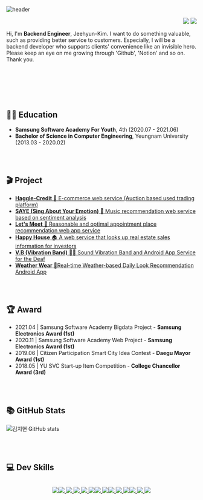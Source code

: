 
![header](https://capsule-render.vercel.app/api?type=waving&color=53B0AE&height=300&section=header&text=JEEHYUN,%20KIM😎&fontSize=90)


<p align="right">
<a href="https://github.com/oct14jh"><img src="https://hits.seeyoufarm.com/api/count/incr/badge.svg?url=https%3A%2F%2Fgithub.com%2Foct14jh&count_bg=%2353B0AE&title_bg=%23555555&icon=&icon_color=%2353B0AE&title=Git_hits&edge_flat=false"/></a> <a href="https://hits.seeyoufarm.com"><img src="https://hits.seeyoufarm.com/api/count/incr/badge.svg?url=https%3A%2F%2Fwww.oct14jh.com&count_bg=%230FE78E&title_bg=%23555555&icon=&icon_color=%23E7E7E7&title=BLOG&edge_flat=false"/></a>
</p>



Hi, I'm **Backend Engineer**, Jeehyun-Kim.
I want to do something valuable, such as providing better service to customers. Especially, I will be a backend developer who supports clients' convenience like an invisible hero. Please keep an eye on me growing through 'Github', 'Notion' and so on. Thank you.

<br></br>


<br></br>
## 👨‍🎓 Education
- **Samsung Software Academy For Youth**, 4th (2020.07 - 2021.06)
- **Bachelor of Science in Computer Engineering**, Yeungnam University (2013.03 - 2020.02)



<br></br>
## 🎬 Project
- <a href="https://www.oct14jh.com/develop/project/haggle-credit" target="_blank"><Strong>Haggle-Credit</Strong> 🛒 E-commerce web service (Auction based used trading platform)</a>
- <a href="https://www.oct14jh.com/develop/project/saye" target="_blank"><Strong>SAYE (Sing About Your Emotion)</Strong> 🎵 Music recommendation web service based on sentiment analysis</a>
- <a href="https://www.oct14jh.com/develop/project/letsmeet" target="_blank"><Strong>Let's Meet</strong> 🤝 Reasonable and optimal appointment place recommendation web app service</a>
- <a href="https://www.oct14jh.com/develop/project/happyhouse" target="_blank"><strong>Happy House</strong> 🏠 A web service that looks up real estate sales information for investors</a>
- <a href="https://www.oct14jh.com/develop/project/vibration_band" target="_blank"><strong>V.B (Vibration Band)</strong> 🧏‍♂ Sound Vibration Band and Android App Service for the Deaf</a> 
- <a href="https://www.oct14jh.com/develop/project/weather_wear" target="_blank"><strong>Weather Wear</strong> 👕Real-time Weather-based Daily Look Recommendation Android App</a>



<br></br>
## 🏆 Award
- 2021.04 | Samsung Software Academy Bigdata Project - <Strong>Samsung Electronics Award (1st)</Strong>
- 2020.11 | Samsung Software Academy Web Project - <Strong>Samsung Electronics Award (1st)</Strong>
- 2019.06 | Citizen Participation Smart City Idea Contest - <Strong>Daegu Mayor Award (1st)</Strong>
- 2018.05 | YU SVC Start-up Item Competition - <Strong>College Chancellor Award (3rd)</Strong>

 



<br></br>
## 📚 GitHub Stats
![김지현 GitHub stats](https://github-readme-stats.vercel.app/api?username=oct14jh&show_icons=true&theme=tokyonight)





<br></br>
## 💻 Dev Skills
<div style="display:flex; justify-content: center;">
<p align="center">
  <a href="https://docs.oracle.com/en/java/javase/11/docs/api/index.html">
  <img src="https://img.shields.io/badge/Java-11.0.1-blueviolet">
  </a>
 </p>
 <p align="center">
  <a href="https://docs.oracle.com/en/java/javase/11/docs/api/index.html">
  <img src="https://img.shields.io/badge/Spring-5.3.8-brightgreen?">
  </a>
  <a href="https://spring.io/">
  <img src="https://img.shields.io/badge/Spring_boot-2.5.2-brightgreen?style=plastic&logo=Spring">
  </a>
  <a href="https://spring.io/projects/spring-security">
  <img src="https://img.shields.io/badge/Spring_Security-5.5.1-brightgreen?style=plastic&logo=Spring">
  </a>
   <a href="https://spring.io/projects/spring-data-jpa">
  <img src="https://img.shields.io/badge/Spring%20Data%20JPA-2.5.2-brightgreen?style=plastic&logo=Spring">
  </a>
    <a href="https://mybatis.org/mybatis-3/ko/index.html">
  <img src="https://img.shields.io/badge/MyBatis-3.5.7-black">
  </a>
   </p>
   <p align="center">
  <a href="https://www.mysql.com/">
  <img src="https://img.shields.io/badge/MySQL-8.0-blue?style=plastic&logo=mysql">
  </a>
   <a href="https://www.oracle.com/tools/downloads/sqldev-downloads.html">
  <img src="https://img.shields.io/badge/OracleSQL-20.4.1-darkred">
  </a>
   </p>
   <p align="center">
  <a href="https://docs.aws.amazon.com/ec2/index.html?nc2=h_ql_doc_ec2">
  <img src="https://img.shields.io/badge/AWS-EC2-orange?style=plastic&logo=amazon">
  </a> 
  <a href="https://www.docker.com/get-started">
  <img src="https://img.shields.io/badge/Docker-19.03.8-blue?color=lightblue&style=plastic&logo=docker">
  </a>
  <a href="https://kubernetes.io/ko/docs/concepts/overview/what-is-kubernetes/">
  <img src="https://img.shields.io/badge/Kubernetes-K8s-blue?style=plastic&logo=kubernetes">
  </a>
   </p>
   
   <p align="center">
       <a href="https://www.jenkins.io/">
      <img src="https://img.shields.io/badge/Jenkins-2.263.4-%236DB33F?color=red&style=plastic&logo=Jenkins">
  </a> 
  <a href="https://www.atlassian.com/ko/software/jira/">
  <img src="https://img.shields.io/badge/JIRA-Atlassian-blue?style=plastic&logo=jira">
  </a>
  <a href="https://git-scm.com/">
  <img src="https://img.shields.io/badge/Git-3.5.7-darkorange">
  </a>
</p>
